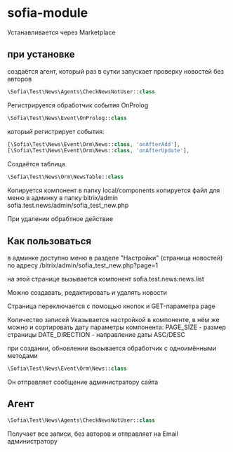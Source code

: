# sofia-module

Устанавливается через Marketplace

## при установке
создаётся агент, который раз в сутки запускает проверку новостей без авторов
```php
\Sofia\Test\News\Agents\CheckNewsNotUser::class
```

Регистрируется обработчик события OnProlog
```php
\Sofia\Test\News\Event\OnProlog::class
```
который регистрирует события:
```php
[\Sofia\Test\News\Event\Orm\News::class, 'onAfterAdd'],
[\Sofia\Test\News\Event\Orm\News::class, 'onAfterUpdate'],
```
Создаётся таблица
```php
\Sofia\Test\News\Orm\NewsTable::class
```

Копируется компонент в папку local/components
копируется файл для меню в админку в папку bitrix/admin
sofia.test.news/admin/sofia_test_new.php

При удалении обрабтное действие

## Как пользоваться
в админке доступно меню в разделе "Настройки" (страница новостей)
по адресу /bitrix/admin/sofia_test_new.php?page=1

на этой странице вызывается компонент sofia.test.news:news.list

Можно создавать, редактировать и удалять новости

Страница переключается с помощью кнопок и GET-параметра page

Количество записей Указывается настройкой в компоненте, в нём же можно и сортировать дату
параметры компонента:
PAGE_SIZE - размер страницы
DATE_DIRECTION - направление даты ASC/DESC

при создании, обновлении вызывается обработчик с одноимёнными методами
```php
\Sofia\Test\News\Event\Orm\News::class
```
Он отправляет сообщение администратору сайта

## Агент
```php
\Sofia\Test\News\Agents\CheckNewsNotUser::class
```
Получает все записи, без авторов и отправляет на Email администратору
